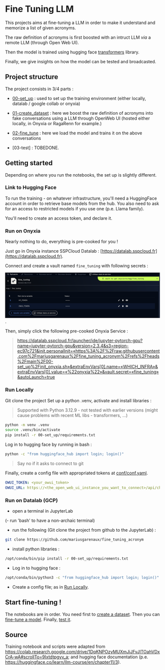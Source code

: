 # Fine Tuning LLM

This projects aims at fine-tuning a LLM in order to make it understand and memorize a list of given acronyms.

The raw definition of acronyms is first boosted with an intruct LLM _via_ a remote LLM (through Open Web UI).

Then the model is trained using hugging face [transformers](https://huggingface.co/docs/transformers/v4.17.0/en/index) library.

Finally, we give insights on how the model can be tested and broadcasted.

## Project structure

The project consists in 3/4 parts :

- [00-set_up](00-set_up) : used to set up the training environment (either locally, datalab / google collab or onyxia)

- [01-create_dataset](01-create_dataset) : here we boost the raw definition of acronyms into fake conversations using a LLM through OpenWeb UI (hosted either locally, in Onyxia or RagaRenn for example.)

- [02-fine_tune](02-fine_tune) : here we load the model and trains it on the above conversations

- [03-test] : TOBEDONE.

## Getting started

Depending on where you run the notebooks, the set up is slightly different.

### Link to Hugging Face

To run the training - on whatever infrastructure, you'll need a HuggingFace account in order to retrieve base models from the hub. You also need to ask for an access to restricted models if you use one (p.e. Llama family).

You'll need to create an access token, and declare it.


### Run on Onyxia

Nearly nothing to do, everything is pre-cooked for you !

Just go in Onyxia instance SSPCloud Datalab : [https://datalab.sspcloud.fr](https://datalab.sspcloud.fr).

Connect and create a vault named `fine_tuning` with following secrets :

![onyxia_vault_ex](00-set_up/onyxia_vault.png).

Then, simply click the following pre-cooked Onyxia Service :

> https://datalab.sspcloud.fr/launcher/ide/jupyter-pytorch-gpu?name=jupyter-pytorch-gpu&version=2.3.4&s3=region-ec97c721&init.personalInit=«https%3A%2F%2Fraw.githubusercontent.com%2Fmariusgarenaux%2Ffine_tuning_acronym%2Frefs%2Fheads%2Fmain%2F00-set_up%2Finit_onyxia.sh»&extraEnvVars[0].name=«WHICH_INFRA»&extraEnvVars[0].value=«%22onyxia%22»&vault.secret=«fine_tuning»&autoLaunch=true

### Run Locally

Git clone the project 
Set up a python .venv, activate and install libraries :

> Supported with Python 3.12.9 - not tested with earlier versions (might cause problems with recent ML libs - transformers, ...)

```bash
python -m venv .venv
source .venv/bin/activate
pip install -r 00-set_up/requirements.txt
```

Log in to hugging face by running in bash :

```bash
python -c "from huggingface_hub import login; login()"
```
> Say no if it asks to connect to git

Finally, create a config file with appropriated tokens at [conf/conf.yaml](conf/conf.yaml).

```yaml
OWUI_TOKEN: <your_owui_token>
OWUI_URL: https://<the_open_web_ui_instance_you_want_to_connect>/api/chat/completions
```

### Run on Datalab (GCP)

- open a terminal in JupyterLab

(- run 'bash' to have a non-archaic terminal)

- run the following (Git clone the project from github to the JupyterLab) :

```bash
git clone https://github.com/mariusgarenaux/fine_tuning_acronym
```

- install python libraries :

```bash
/opt/conda/bin/pip install -r 00-set_up/requirements.txt
```

- Log in to hugging face :

```bash
/opt/conda/bin/python3 -c "from huggingface_hub import login; login()"
```

- Create a config file; as in [Run Locally](#run-locally).

## Start fine-tuning !

The notebooks are in order. You need first to [create a dataset](01-create_dataset/create_dataset.ipynb). Then you can [fine-tune a model](02-fine_tune/training.ipynb). Finally, [test it](03-test).

## Source

Training notebook and scripts were adapted from https://colab.research.google.com/drive/1DqKNPOzyMUXmJiJFvJITOahVDxCrA-wA#scrollTo=9Ixtdtpgyv_a; and hugging face documentation (p.e. https://huggingface.co/learn/llm-course/en/chapter11/3).
